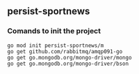 ## persist-sportnews

### Comands to init the project

``````
go mod init persist-sportnews/m
go get github.com/rabbitmq/amqp091-go
go get go.mongodb.org/mongo-driver/mongo
go get go.mongodb.org/mongo-driver/bson
``````